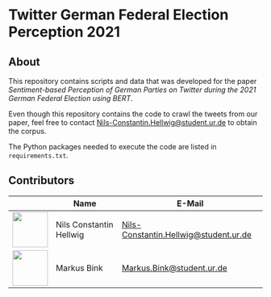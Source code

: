# Twitter German Federal Election Perception 2021


## About

This repository contains scripts and data that was developed for the paper  *Sentiment-based Perception of German Parties on Twitter during the 2021 German Federal Election using BERT*.

Even though this repository contains the code to crawl the tweets from our paper, feel free to contact Nils-Constantin.Hellwig@student.ur.de to obtain the corpus.

The Python packages needed to execute the code are listed in `requirements.txt`.

## Contributors

&nbsp;|Name|E-Mail
-------- |--------|--------
<img src="https://avatars2.githubusercontent.com/u/44339207?s=60&v=4" width="70">|Nils Constantin Hellwig|Nils-Constantin.Hellwig@student.ur.de
<img src="https://avatars.githubusercontent.com/u/12990702?v=4" width="70">|Markus Bink|Markus.Bink@student.ur.de

